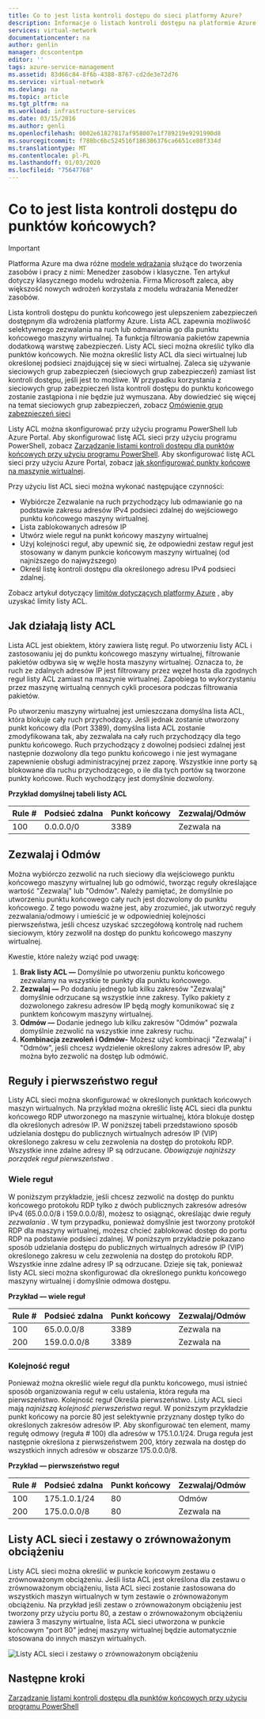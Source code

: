 ```yaml
---
title: Co to jest lista kontroli dostępu do sieci platformy Azure?
description: Informacje o listach kontroli dostępu na platformie Azure
services: virtual-network
documentationcenter: na
author: genlin
manager: dcscontentpm
editor: ''
tags: azure-service-management
ms.assetid: 83d66c84-8f6b-4388-8767-cd2de3e72d76
ms.service: virtual-network
ms.devlang: na
ms.topic: article
ms.tgt_pltfrm: na
ms.workload: infrastructure-services
ms.date: 03/15/2016
ms.author: genli
ms.openlocfilehash: 0002e61827817af958007e1f789219e9291990d8
ms.sourcegitcommit: f788bc6bc524516f186386376ca6651ce80f334d
ms.translationtype: MT
ms.contentlocale: pl-PL
ms.lasthandoff: 01/03/2020
ms.locfileid: "75647768"
---
```

# <a name="what-is-an-endpoint-access-control-list"></a>Co to jest lista kontroli dostępu do punktów końcowych?

> [!IMPORTANT]
> Platforma Azure ma dwa różne [modele wdrażania](../azure-resource-manager/resource-manager-deployment-model.md?toc=%2fazure%2fvirtual-network%2ftoc.json) służące do tworzenia zasobów i pracy z nimi: Menedżer zasobów i klasyczne. Ten artykuł dotyczy klasycznego modelu wdrożenia. Firma Microsoft zaleca, aby większość nowych wdrożeń korzystała z modelu wdrażania Menedżer zasobów. 

Lista kontroli dostępu do punktu końcowego jest ulepszeniem zabezpieczeń dostępnym dla wdrożenia platformy Azure. Lista ACL zapewnia możliwość selektywnego zezwalania na ruch lub odmawiania go dla punktu końcowego maszyny wirtualnej. Ta funkcja filtrowania pakietów zapewnia dodatkową warstwę zabezpieczeń. Listy ACL sieci można określić tylko dla punktów końcowych. Nie można określić listy ACL dla sieci wirtualnej lub określonej podsieci znajdującej się w sieci wirtualnej. Zaleca się używanie sieciowych grup zabezpieczeń (sieciowych grup zabezpieczeń) zamiast list kontroli dostępu, jeśli jest to możliwe. W przypadku korzystania z sieciowych grup zabezpieczeń lista kontroli dostępu do punktu końcowego zostanie zastąpiona i nie będzie już wymuszana. Aby dowiedzieć się więcej na temat sieciowych grup zabezpieczeń, zobacz [Omówienie grup zabezpieczeń sieci](security-overview.md)

Listy ACL można skonfigurować przy użyciu programu PowerShell lub Azure Portal. Aby skonfigurować listę ACL sieci przy użyciu programu PowerShell, zobacz [Zarządzanie listami kontroli dostępu dla punktów końcowych przy użyciu programu PowerShell](virtual-networks-acl-powershell.md). Aby skonfigurować listę ACL sieci przy użyciu Azure Portal, zobacz [jak skonfigurować punkty końcowe na maszynie wirtualnej](../virtual-machines/windows/classic/setup-endpoints.md?toc=%2fazure%2fvirtual-machines%2fwindows%2fclassic%2ftoc.json).

Przy użyciu list ACL sieci można wykonać następujące czynności:

* Wybiórcze Zezwalanie na ruch przychodzący lub odmawianie go na podstawie zakresu adresów IPv4 podsieci zdalnej do wejściowego punktu końcowego maszyny wirtualnej.
* Lista zablokowanych adresów IP
* Utwórz wiele reguł na punkt końcowy maszyny wirtualnej
* Użyj kolejności reguł, aby upewnić się, że odpowiedni zestaw reguł jest stosowany w danym punkcie końcowym maszyny wirtualnej (od najniższego do najwyższego)
* Określ listę kontroli dostępu dla określonego adresu IPv4 podsieci zdalnej.

Zobacz artykuł dotyczący [limitów dotyczących platformy Azure](../azure-resource-manager/management/azure-subscription-service-limits.md?toc=%2fazure%2fvirtual-network%2ftoc.json#networking-limits) , aby uzyskać limity listy ACL.

## <a name="how-acls-work"></a>Jak działają listy ACL
Lista ACL jest obiektem, który zawiera listę reguł. Po utworzeniu listy ACL i zastosowaniu jej do punktu końcowego maszyny wirtualnej, filtrowanie pakietów odbywa się w węźle hosta maszyny wirtualnej. Oznacza to, że ruch ze zdalnych adresów IP jest filtrowany przez węzeł hosta dla zgodnych reguł listy ACL zamiast na maszynie wirtualnej. Zapobiega to wykorzystaniu przez maszynę wirtualną cennych cykli procesora podczas filtrowania pakietów.

Po utworzeniu maszyny wirtualnej jest umieszczana domyślna lista ACL, która blokuje cały ruch przychodzący. Jeśli jednak zostanie utworzony punkt końcowy dla (Port 3389), domyślna lista ACL zostanie zmodyfikowana tak, aby zezwalała na cały ruch przychodzący dla tego punktu końcowego. Ruch przychodzący z dowolnej podsieci zdalnej jest następnie dozwolony dla tego punktu końcowego i nie jest wymagane zapewnienie obsługi administracyjnej przez zaporę. Wszystkie inne porty są blokowane dla ruchu przychodzącego, o ile dla tych portów są tworzone punkty końcowe. Ruch wychodzący jest domyślnie dozwolony.

**Przykład domyślnej tabeli listy ACL**

| **Rule #** | **Podsieć zdalna** | **Punkt końcowy** | **Zezwalaj/Odmów** |
| --- | --- | --- | --- |
| 100 |0.0.0.0/0 |3389 |Zezwala na |

## <a name="permit-and-deny"></a>Zezwalaj i Odmów
Można wybiórczo zezwolić na ruch sieciowy dla wejściowego punktu końcowego maszyny wirtualnej lub go odmówić, tworząc reguły określające wartość "Zezwalaj" lub "Odmów". Należy pamiętać, że domyślnie po utworzeniu punktu końcowego cały ruch jest dozwolony do punktu końcowego. Z tego powodu ważne jest, aby zrozumieć, jak utworzyć reguły zezwalania/odmowy i umieścić je w odpowiedniej kolejności pierwszeństwa, jeśli chcesz uzyskać szczegółową kontrolę nad ruchem sieciowym, który zezwolił na dostęp do punktu końcowego maszyny wirtualnej.

Kwestie, które należy wziąć pod uwagę:

1. **Brak listy ACL —** Domyślnie po utworzeniu punktu końcowego zezwalamy na wszystkie te punkty dla punktu końcowego.
2. **Zezwalaj —** Po dodaniu jednego lub kilku zakresów "Zezwalaj" domyślnie odrzucane są wszystkie inne zakresy. Tylko pakiety z dozwolonego zakresu adresów IP będą mogły komunikować się z punktem końcowym maszyny wirtualnej.
3. **Odmów —** Dodanie jednego lub kilku zakresów "Odmów" pozwala domyślnie zezwolić na wszystkie inne zakresy ruchu.
4. **Kombinacja zezwoleń i Odmów-** Możesz użyć kombinacji "Zezwalaj" i "Odmów", jeśli chcesz wydzielenie określony zakres adresów IP, aby można było zezwolić na dostęp lub odmówić.

## <a name="rules-and-rule-precedence"></a>Reguły i pierwszeństwo reguł
Listy ACL sieci można skonfigurować w określonych punktach końcowych maszyn wirtualnych. Na przykład można określić listę ACL sieci dla punktu końcowego RDP utworzonego na maszynie wirtualnej, która blokuje dostęp dla określonych adresów IP. W poniższej tabeli przedstawiono sposób udzielania dostępu do publicznych wirtualnych adresów IP (VIP) określonego zakresu w celu zezwolenia na dostęp do protokołu RDP. Wszystkie inne zdalne adresy IP są odrzucane. *Obowiązuje najniższy porządek reguł pierwszeństwa* .

### <a name="multiple-rules"></a>Wiele reguł
W poniższym przykładzie, jeśli chcesz zezwolić na dostęp do punktu końcowego protokołu RDP tylko z dwóch publicznych zakresów adresów IPv4 (65.0.0.0/8 i 159.0.0.0/8), możesz to osiągnąć, określając dwie reguły *zezwalania* . W tym przypadku, ponieważ domyślnie jest tworzony protokół RDP dla maszyny wirtualnej, możesz chcieć zablokować dostęp do portu RDP na podstawie podsieci zdalnej. W poniższym przykładzie pokazano sposób udzielania dostępu do publicznych wirtualnych adresów IP (VIP) określonego zakresu w celu zezwolenia na dostęp do protokołu RDP. Wszystkie inne zdalne adresy IP są odrzucane. Dzieje się tak, ponieważ listy ACL sieci można skonfigurować dla określonego punktu końcowego maszyny wirtualnej i domyślnie odmowa dostępu.

**Przykład — wiele reguł**

| **Rule #** | **Podsieć zdalna** | **Punkt końcowy** | **Zezwalaj/Odmów** |
| --- | --- | --- | --- |
| 100 |65.0.0.0/8 |3389 |Zezwala na |
| 200 |159.0.0.0/8 |3389 |Zezwala na |

### <a name="rule-order"></a>Kolejność reguł
Ponieważ można określić wiele reguł dla punktu końcowego, musi istnieć sposób organizowania reguł w celu ustalenia, która reguła ma pierwszeństwo. Kolejność reguł Określa pierwszeństwo. Listy ACL sieci mają *najniższą kolejność pierwszeństwa* reguł. W poniższym przykładzie punkt końcowy na porcie 80 jest selektywnie przyznany dostęp tylko do określonych zakresów adresów IP. Aby skonfigurować ten element, mamy regułę odmowy (reguła \# 100) dla adresów w 175.1.0.1/24. Druga reguła jest następnie określona z pierwszeństwem 200, który zezwala na dostęp do wszystkich innych adresów w obszarze 175.0.0.0/8.

**Przykład — pierwszeństwo reguł**

| **Rule #** | **Podsieć zdalna** | **Punkt końcowy** | **Zezwalaj/Odmów** |
| --- | --- | --- | --- |
| 100 |175.1.0.1/24 |80 |Odmów |
| 200 |175.0.0.0/8 |80 |Zezwala na |

## <a name="network-acls-and-load-balanced-sets"></a>Listy ACL sieci i zestawy o zrównoważonym obciążeniu
Listy ACL sieci można określić w punkcie końcowym zestawu o zrównoważonym obciążeniu. Jeśli lista ACL jest określona dla zestawu o zrównoważonym obciążeniu, lista ACL sieci zostanie zastosowana do wszystkich maszyn wirtualnych w tym zestawie o zrównoważonym obciążeniu. Na przykład jeśli zestaw o zrównoważonym obciążeniu jest tworzony przy użyciu portu 80, a zestaw o zrównoważonym obciążeniu zawiera 3 maszyny wirtualne, lista ACL sieci utworzona w punkcie końcowym "port 80" jednej maszyny wirtualnej będzie automatycznie stosowana do innych maszyn wirtualnych.

![Listy ACL sieci i zestawy o zrównoważonym obciążeniu](./media/virtual-networks-acl/IC674733.png)

## <a name="next-steps"></a>Następne kroki
[Zarządzanie listami kontroli dostępu dla punktów końcowych przy użyciu programu PowerShell](virtual-networks-acl-powershell.md)


